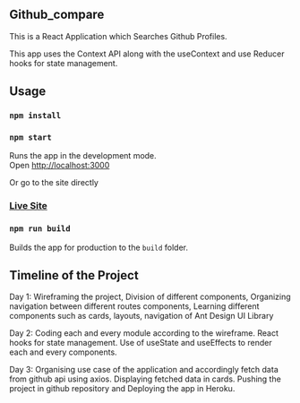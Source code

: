 ## Github_compare
This is a React Application which Searches Github Profiles.

This app uses the Context API along with the useContext and use Reducer hooks for state management.

## Usage

### `npm install`

### `npm start`

Runs the app in the development mode.<br>
Open [http://localhost:3000](http://localhost:3000)

Or go to the site directly

### [Live Site](https://voice-ai-news-reader.netlify.app/)

### `npm run build`

Builds the app for production to the `build` folder.<br>

## Timeline of the Project

Day 1: Wireframing the project, Division of different components, Organizing navigation between different routes components, Learning different components such as cards, layouts, navigation of Ant Design UI Library

Day 2: Coding each and every module according to the wireframe. React hooks for state management. Use of useState and useEffects to render each and every components.

Day 3: Organising use case of the application and accordingly fetch data from github api using axios. Displaying fetched data in cards. Pushing the project in github repository and Deploying the app in Heroku.
